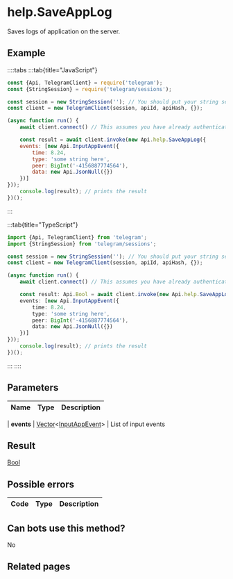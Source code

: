 # help.SaveAppLog

Saves logs of application on the server.



## Example

::::tabs
:::tab{title="JavaScript"}
```js
const {Api, TelegramClient} = require('telegram');
const {StringSession} = require('telegram/sessions');

const session = new StringSession(''); // You should put your string session here
const client = new TelegramClient(session, apiId, apiHash, {});

(async function run() {
    await client.connect() // This assumes you have already authenticated with .start()

    const result = await client.invoke(new Api.help.SaveAppLog({
    events: [new Api.InputAppEvent({
        time: 8.24,
        type: 'some string here',
        peer: BigInt('-4156887774564'),
        data: new Api.JsonNull({})
    })]
}));
    console.log(result); // prints the result
})();
```
:::

:::tab{title="TypeScript"}
```ts
import {Api, TelegramClient} from 'telegram';
import {StringSession} from 'telegram/sessions';

const session = new StringSession(''); // You should put your string session here
const client = new TelegramClient(session, apiId, apiHash, {});

(async function run() {
    await client.connect() // This assumes you have already authenticated with .start()

    const result: Api.Bool = await client.invoke(new Api.help.SaveAppLog({
    events: [new Api.InputAppEvent({
        time: 8.24,
        type: 'some string here',
        peer: BigInt('-4156887774564'),
        data: new Api.JsonNull({})
    })]
}));
    console.log(result); // prints the result
})();
```
:::
::::



## Parameters

| Name | Type | Description |
| :--: | ---- | ----------- |

| **events** | [Vector](https://core.telegram.org/type/Vector%20t)<[InputAppEvent](https://core.telegram.org/type/InputAppEvent)> | List of input events 


## Result

[Bool](https://core.telegram.org/type/Bool)



## Possible errors

| Code | Type | Description |
| :--: | ---- | ----------- |



## Can bots use this method?

No

## Related pages


